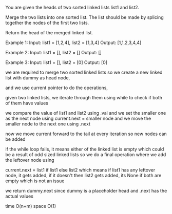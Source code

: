 You are given the heads of two sorted linked lists list1 and list2.

Merge the two lists into one sorted list. The list should be made by splicing together the nodes of the first two lists.

Return the head of the merged linked list.

Example 1:
Input: list1 = [1,2,4], list2 = [1,3,4]
Output: [1,1,2,3,4,4]

Example 2:
Input: list1 = [], list2 = []
Output: []

Example 3:
Input: list1 = [], list2 = [0]
Output: [0]

we are required to merge two sorted linked lists
so we create a new linked list with dummy as head node,

and we use current pointer to do the operations,

given two linked lists,
we iterate through them using while to check if both of them have values

we compare the value of list1 and list2 using .val
and we set the smaller one as the
next node using current.next = smaller node
and we move the smaller node to the next one using .next

now we move current forward to the tail at every iteration so new nodes
can be added

if the while loop fails, it means either of the linked list is empty which could be a result of odd sized linked lists
so we do a final operation where we add the leftover node using

current.next = list1 if list1 else list2
which means if list1 has any leftover node, it gets added,
if it doesn't then list2 gets added,
its None if both are empty which is not an issue

we return dummy.next since dummy is a placeholder head
and .next has the actual values

time O(n+m)
space O(1)
